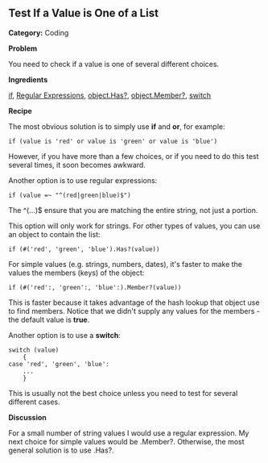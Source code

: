 ## Test If a Value is One of a List

**Category:** Coding

**Problem**

You need to check if a value is one of several different choices.

**Ingredients**

[if](<../Language/Statements/if.md>), 
[Regular Expressions](<../Language/Regular Expressions.md>), 
[object.Has?](<../Language/Reference/Object/object.Has?.md>), 
[object.Member?](<../Language/Reference/Object/object.Member?.md>), 
[switch](<../Language/Statements/switch.md>)

**Recipe**

The most obvious solution is to simply use **if** and **or**, for example:

``` suneido
if (value is 'red' or value is 'green' or value is 'blue')
```

However, if you have more than a few choices, or if you need to do this test several times, it soon becomes awkward.

Another option is to use regular expressions:

``` suneido
if (value =~ "^(red|green|blue)$")
```

The ^(...)$ ensure that you are matching the entire string, not just a portion.

This option will only work for strings. For other types of values, you can use an object to contain the list:

``` suneido
if (#('red', 'green', 'blue').Has?(value))
```

For simple values (e.g. strings, numbers, dates), it's faster to make the values the members (keys) of the object:

``` suneido
if (#('red':, 'green':, 'blue':).Member?(value))
```

This is faster because it takes advantage of the hash lookup that object use to find members. Notice that we didn't supply any values for the members - the default value is **true**.

Another option is to use a **switch**:

``` suneido
switch (value)
    {
case 'red', 'green', 'blue':
    ...
    }
```

This is usually not the best choice unless you need to test for several different cases.

**Discussion**

For a small number of string values I would use a regular expression. My next choice for simple values would be .Member?. Otherwise, the most general solution is to use .Has?.